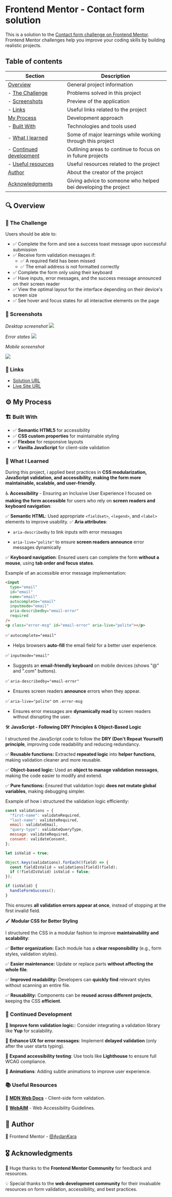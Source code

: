 # Frontend Mentor - Contact form solution

This is a solution to the [Contact form challenge on Frontend Mentor](https://www.frontendmentor.io/challenges/contact-form--G-hYlqKJj). Frontend Mentor challenges help you improve your coding skills by building realistic projects.

## Table of contents

| Section                                            | Description                                                    |
| -------------------------------------------------- | -------------------------------------------------------------- |
| [Overview](#-overview)                             | General project information                                    |
| - [The Challenge](#-the-challenge)                 | Problems solved in this project                                |
| - [Screenshots](#-screenshots)                     | Preview of the application                                     |
| - [Links](#-links)                                 | Useful links related to the project                            |
| [My Process](#%EF%B8%8F-my-process)                | Development approach                                           |
| - [Built With](#%EF%B8%8F-built-with)              | Technologies and tools used                                    |
| - [What I learned](#-what-i-learned)               | Some of major learnings while working through this project     |
| - [Continued development](#-continued-development) | Outlining areas to continue to focus on in future projects     |
| - [Useful resources](#-useful-resources)           | Useful resources related to the project                        |
| [Author](#-author)                                 | About the creator of the project                               |
| [Acknowledgments](#%EF%B8%8F-acknowledgments)      | Giving advice to someone who helped bei developing the project |

## 🔍 Overview

### 🎯 The Challenge

Users should be able to:

- ✅ Complete the form and see a success toast message upon successful submission
- ✅ Receive form validation messages if:
  - ✅ A required field has been missed
  - ✅ The email address is not formatted correctly
- ✅ Complete the form only using their keyboard
- ✅ Have inputs, error messages, and the success message announced on their screen reader
- ✅ View the optimal layout for the interface depending on their device's screen size
- ✅ See hover and focus states for all interactive elements on the page

### 📸 Screenshots

_Desktop screenshot_
![](./design/desktop.png)

_Error states_
![](./design/error-state.png)


_Mobile screenshot_

![](./design/mobile.png)

### 🔗 Links

- [Solution URL](https://www.frontendmentor.io/solutions/accessible-contact-form-Zl5EO5PrNF)
- [Live Site URL](https://aydankara.github.io/Frontend-Mentor-Challenges/contact-form-main/)

## ⚙️ My Process

### 🏗️ Built With

- ✅ **Semantic HTML5** for accessibility
- ✅ **CSS custom properties** for maintainable styling
- ✅ **Flexbox** for responsive layouts
- ✅ **Vanilla JavaScript** for client-side validation

### 🧠 What I Learned

During this project, i applied best practices in **CSS modularization, JavaScript validation, and accessibility, making the form more maintainable, scalable, and user-friendly**.

♿ **Accessibility** - Ensuring an Inclusive User Experience
I focused on **making the form accessible** for users who rely on **screen readers and keyboard navigation**:

✅ **Semantic HTML**: Used appropriate `<fieldset>`, `<legend>`, and `<label>` elements to improve usability.
✅ **Aria attributes**:

- `aria-describedby` to link inputs with error messages

- `aria-live="polite"` to ensure **screen readers announce** error messages dynamically

✅ **Keyboard navigation**: Ensured users can complete the form **without a mouse**, using **tab order and focus states**.

Example of an accessible error message implementation:

```html
<input
  type="email"
  id="email"
  name="email"
  autocomplete="email"
  inputmode="email"
  aria-describedby="email-error"
  required
/>
<p class="error-msg" id="email-error" aria-live="polite"></p>
```

✅ `autocomplete="email"`

- Helps browsers **auto-fill** the email field for a better user experience.

✅ `inputmode="email"`

- Suggests an **email-friendly keyboard** on mobile devices (shows "@" and ".com" buttons).

✅ `aria-describedby="email-error"`

- Ensures screen readers **announce** errors when they appear.

✅ `aria-live="polite"` on `.error-msg`

- Ensures error messages are **dynamically read** by screen readers without disrupting the user.

🛠️ **JavaScript - Following DRY Principles & Object-Based Logic**

I structured the JavaScript code to follow the **DRY (Don't Repeat Yourself) principle**, improving code readability and reducing redundancy.

✅ **Reusable functions:** Extracted **repeated logic** into **helper functions**, making validation cleaner and more reusable.

✅ **Object-based logic:** Used an **object to manage validation messages**, making the code easier to modify and extend.

✅ **Pure functions:** Ensured that validation logic **does not mutate global variables**, making debugging simpler.

Example of how i structured the validation logic efficiently:

```javascript
const validations = {
  "first-name": validateRequired,
  "last-name": validateRequired,
  email: validateEmail,
  "query-type": validateQueryType,
  message: validateRequired,
  consent: validateConsent,
};

let isValid = true;

Object.keys(validations).forEach((field) => {
  const fieldIsValid = validations[field](field);
  if (!fieldIsValid) isValid = false;
});

if (isValid) {
  handleFormSuccess();
}
```

This ensures **all validation errors appear at once**, instead of stopping at the first invalid field.

🖌 **Modular CSS for Better Styling**

I structured the CSS in a modular fashion to improve **maintainability and scalability**:

✅ **Better organization:** Each module has a **clear responsibility** (e.g., form styles, validation styles).

✅ **Easier maintenance:** Update or replace parts **without affecting the whole file**.

✅ **Improved readability:** Developers can **quickly find** relevant styles without scanning an entire file.

✅ **Reusability:** Components can be **reused across different projects**, keeping the CSS **efficient**.

### 🔄 Continued Development

🔹 **Improve form validation logic:**: Consider integrating a validation library like **Yup** for scalability.

🔹 **Enhance UX for error messages**: Implement **delayed validation** (only after the user starts typing).

🔹 **Expand accessibility testing**: Use tools like **Lighthouse** to ensure full WCAG compliance.

🔹 **Animations**: Adding subtle animations to improve user experience.

### 📚 Useful Resources

🔗 [**MDN Web Docs**](https://developer.mozilla.org/en-US/docs/Learn_web_development/Extensions/Forms/Form_validation) - Client-side form validation.

🔗 [**WebAIM**](https://webaim.org/) - Web Accessibility Guidelines.

## 👤 Author

💼 Frontend Mentor - [@AydanKara](https://www.frontendmentor.io/profile/AydanKara)

## 🎖️ Acknowledgments

🚀 Huge thanks to the **Frontend Mentor Community** for feedback and resources.

💡 Special thanks to the **web development community** for their invaluable resources on form validation, accessibility, and best practices.
